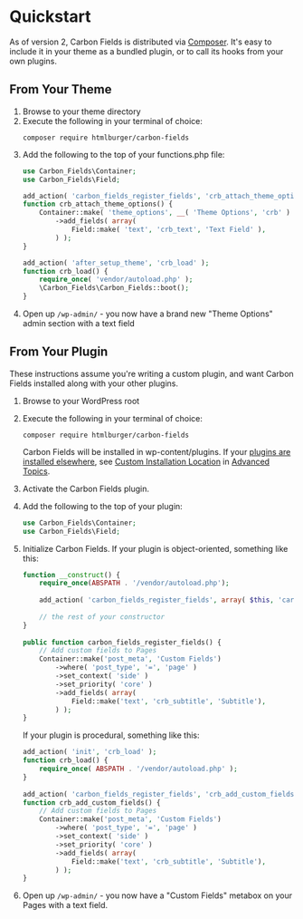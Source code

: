# Quickstart

As of version 2, Carbon Fields is distributed via [Composer](http://getcomposer.org/).  It's easy to include it in your theme as a bundled plugin, or to call its hooks from your own plugins.

## From Your Theme

1. Browse to your theme directory
1. Execute the following in your terminal of choice:
    ```cli
    composer require htmlburger/carbon-fields
    ```
1. Add the following to the top of your functions.php file:
    ```php
    use Carbon_Fields\Container;
    use Carbon_Fields\Field;

    add_action( 'carbon_fields_register_fields', 'crb_attach_theme_options' );
    function crb_attach_theme_options() {
        Container::make( 'theme_options', __( 'Theme Options', 'crb' ) )
            ->add_fields( array(
                Field::make( 'text', 'crb_text', 'Text Field' ),
            ) );
    }

    add_action( 'after_setup_theme', 'crb_load' );
    function crb_load() {
        require_once( 'vendor/autoload.php' );
        \Carbon_Fields\Carbon_Fields::boot();
    }
    ```
1. Open up `/wp-admin/` - you now have a brand new "Theme Options" admin section with a text field

## From Your Plugin

These instructions assume you're writing a custom plugin, and want Carbon Fields installed along with your other plugins.

1.  Browse to your WordPress root
1.  Execute the following in your terminal of choice:
    ```cli
    composer require htmlburger/carbon-fields
    ```
    Carbon Fields will be installed in wp-content/plugins.  If your [plugins are installed elsewhere](https://codex.wordpress.org/Editing_wp-config.php#Moving_plugin_folder), see [Custom Installation Location](https://github.com/htmlburger/carbon-fields-docs/blob/master/documentation/40-advanced-topics/5-custom-installation-location.md) in [Advanced Topics](https://github.com/htmlburger/carbon-fields-docs/blob/master/documentation/40-advanced-topics).
1.  Activate the Carbon Fields plugin.
1.  Add the following to the top of your plugin:
    ```php
	use Carbon_Fields\Container;
	use Carbon_Fields\Field;
    ```
1.  Initialize Carbon Fields. If your plugin is object-oriented, something like this:
    ```php
    function __construct() {
        require_once(ABSPATH . '/vendor/autoload.php');
      
        add_action( 'carbon_fields_register_fields', array( $this, 'carbon_fields_register_fields' ) );
      
        // the rest of your constructor
    }
  
    public function carbon_fields_register_fields() {
        // Add custom fields to Pages
        Container::make('post_meta', 'Custom Fields')
            ->where( 'post_type', '=', 'page' )
            ->set_context( 'side' )
            ->set_priority( 'core' )
            ->add_fields( array(
                Field::make('text', 'crb_subtitle', 'Subtitle'),
            ) );
    }
    ```
    
    If your plugin is procedural, something like this: 
    
    ```php
    add_action( 'init', 'crb_load' );
    function crb_load() {
        require_once( ABSPATH . '/vendor/autoload.php' );
    }
  
    add_action( 'carbon_fields_register_fields', 'crb_add_custom_fields' );
    function crb_add_custom_fields() {
        // Add custom fields to Pages
        Container::make('post_meta', 'Custom Fields')
            ->where( 'post_type', '=', 'page' )
            ->set_context( 'side' )
            ->set_priority( 'core' )
            ->add_fields( array(
                Field::make('text', 'crb_subtitle', 'Subtitle'),
            ) );
    }
    ```
1. Open up `/wp-admin/` - you now have a "Custom Fields" metabox on your Pages with a text field.